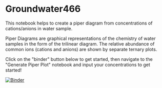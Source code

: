 # Groundwater466
This notebook helps to create a piper diagram from concentrations of cations/anions in water sample. 

Piper Diagrams are graphical representations of the chemistry of water samples in the form of the trilinear diagram. The relative abundance of common ions (cations and anions) are shown by separate ternary plots. 

Click on the "binder" button below to get started, then navigate to the "Generate Piper Plot" notebook and input your concentrations to get started!
 
[![Binder](https://mybinder.org/badge_logo.svg)](https://mybinder.org/v2/gh/annavalentine/Groundwater466/main)

